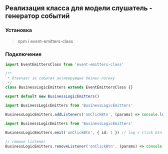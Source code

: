 ## Реализация класса для модели слушатель - генератор событий

### Установка

> npm i event-emitters-class


### Подключение

```typescript
import EventEmittersClass from 'event-emitters-class'

/**
 * Отвечает за события активирующие бизнес-логику
 */
class BusinessLogicEmitters extends EventEmittersClass {}

export default new BusinessLogicEmitters()
```

```typescript
import BusinessLogicEmitters from 'BusinessLogicEmitters'

BusinessLogicEmitters.addListeners('onClickBtn', (params) => console.log('click btn id:', params.id))
```

```typescript
import BusinessLogicEmitters from 'BusinessLogicEmitters'

BusinessLogicEmitters.emit('onClickBtn', { id: 1 }) // log > click btn id: 1

// remove listener
BusinessLogicEmitters.removeListener('onClickBtn', (params) => console.log('click btn id:', params.id))
```